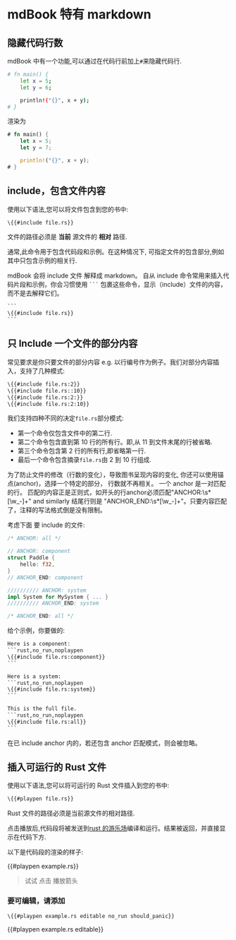 # mdBook 特有 markdown

## 隐藏代码行数

mdBook 中有一个功能,可以通过在代码行前加上`#`来隐藏代码行.

```bash
# fn main() {
    let x = 5;
    let y = 6;

    println!("{}", x + y);
# }
```

渲染为

```rust
# fn main() {
    let x = 5;
    let y = 7;

    println!("{}", x + y);
# }
```

## include，包含文件内容

使用以下语法,您可以将文件包含到您的书中:

```hbs
\{{#include file.rs}}
```

文件的路径必须是 **当前** 源文件的 **相对** 路径.

通常,此命令用于包含代码段和示例。在这种情况下, 可指定文件的包含部分,例如其中只包含示例的相关行.

mdBook 会将 include 文件 解释成 markdown。 自从 include 命令常用来插入代码片段和示例，你会习惯使用 ` ``` ` 包裹这些命令，显示（include）文件的内容，而不是去解释它们。

````hbs
```
\{{#include file.rs}}
```
````

## 只 Include 一个文件的部分内容

常见要求是你只要文件的部分内容 e.g. 以行编号作为例子。我们对部分内容插入，支持了几种模式:

```hbs
\{{#include file.rs:2}}
\{{#include file.rs::10}}
\{{#include file.rs:2:}}
\{{#include file.rs:2:10}}
```

我们支持四种不同的决定`file.rs`部分模式:

- 第一个命令仅包含文件中的第二行.
- 第二个命令包含直到第 10 行的所有行。即,从 11 到文件末尾的行被省略.
- 第三个命令包含第 2 行的所有行,即省略第一行.
- 最后一个命令包含摘录`file.rs`由 2 到 10 行组成.

为了防止文件的修改（行数的变化），导致图书呈现内容的变化, 你还可以使用锚点(anchor)，选择一个特定的部分，
行数就不再相关。
一个 anchor 是一对匹配的行。 匹配的内容正是正则式，如开头的行anchor必须匹配"ANCHOR:\s*[\w_-]+" and similarly 结尾行则是 "ANCHOR_END:\s*[\w_-]+"。只要内容匹配了，注释的写法格式倒是没有限制。

考虑下面 要 include 的文件:

```rs
/* ANCHOR: all */

// ANCHOR: component
struct Paddle {
    hello: f32,
}
// ANCHOR_END: component

////////// ANCHOR: system
impl System for MySystem { ... }
////////// ANCHOR_END: system

/* ANCHOR_END: all */
```

给个示例，你要做的:

````hbs
Here is a component:
```rust,no_run,noplaypen
\{{#include file.rs:component}}
```

Here is a system:
```rust,no_run,noplaypen
\{{#include file.rs:system}}
```

This is the full file.
```rust,no_run,noplaypen
\{{#include file.rs:all}}
```
````

在已 include anchor 内的，若还包含 anchor 匹配模式，则会被忽略。

## 插入可运行的 Rust 文件

使用以下语法,您可以将可运行的 Rust 文件插入到您的书中:

```hbs
\{{#playpen file.rs}}
```

Rust 文件的路径必须是当前源文件的相对路径.

点击播放后,代码段将被发送到[rust 的游乐场][rust playpen]编译和运行。结果被返回，并直接显示在代码下方.

以下是代码段的渲染的样子:

{{#playpen example.rs}}

> 试试 点击 播放箭头

[rust playpen]: https://play.rust-lang.org/

### 要可编辑，请添加

```hbs
\{{#playpen example.rs editable no_run should_panic}}
```

{{#playpen example.rs editable}}

